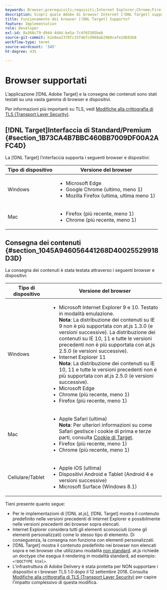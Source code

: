 ```yaml
---
keywords: Browser;prerequisiti;requisiti;Internet Explorer;Chrome;Firefox;Safari;Android;Surface
description: Scopri quale Adobe di browser Internet [!DNL Target] supporta la relativa interfaccia e la distribuzione dei contenuti.
title: Funzionamento dei browser [!DNL Target] Supporto?
feature: Implementation
role: Developer
exl-id: 8a366c79-d944-4d44-be5a-7c4f65385beb
source-git-commit: b1e8ea2370fc15f4bfcd960ab2960cafe2db92b8
workflow-type: tm+mt
source-wordcount: '345'
ht-degree: 43%

---
```


# Browser supportati

L’applicazione [!DNL Adobe Target] e la consegna dei contenuti sono stati testati su una vasta gamma di browser e dispositivi.

Per informazioni più importanti su TLS, vedi [Modifiche alla crittografia di TLS (Transport Layer Security)](https://developer.adobe.com/target/before-implement/tls-transport-layer-security-encryption/).

## [!DNL Target]Interfaccia di Standard/Premium  {#section_1B73CA4B7BBC460BB7009DF00A2AFC4D}

La [!DNL Target] l’interfaccia supporta i seguenti browser e dispositivi:

| Tipo di dispositivo | Versione del browser |
|--- |--- |
| Windows | <ul><li>Microsoft Edge</li><li>Google Chrome (ultimo, meno 1)</li><li>Mozilla Firefox (ultima, ultima meno 1)</li></ul> |
| Mac | <ul><li>Firefox (più recente, meno 1)</li><li>Chrome (più recente, meno 1)</li></ul> |

## Consegna dei contenuti {#section_1045A946056441268D40025529918D3D}

La consegna dei contenuti è stata testata attraverso i seguenti browser e dispositivi:

| Tipo di dispositivo | Versione del browser |
|--- |--- |
| Windows | <ul><li>Microsoft Internet Explorer 9 e 10. Testato in modalità emulazione.<br>**Nota**: La distribuzione dei contenuti su IE 9 non è più supportata con at.js 1.3.0 (e versioni successive). La distribuzione dei contenuti su IE 10, 11 e tutte le versioni precedenti non è più supportata con at.js 2.5.0 (e versioni successive).</li><li>Internet Explorer 11 <br>**Nota**: La distribuzione dei contenuti su IE 10, 11 e tutte le versioni precedenti non è più supportata con at.js 2.5.0 (e versioni successive).</li><li>Microsoft Edge</li><li>Chrome (più recente, meno 1)</li><li>Firefox (più recente, meno 1)</li></ul> |
| Mac | <ul><li>Apple Safari (ultima)<br>**Nota**: Per ulteriori informazioni su come Safari gestisce i cookie di prima e terze parti, consulta [Cookie di Target](https://developer.adobe.com/target/before-implement/privacy/cookie-behavior/).</li><li>Firefox (più recente, meno 1)</li><li>Chrome (più recente, meno 1)</li></ul> |
| Cellulare/Tablet | <ul><li>Apple iOS (ultima)</li><li>Dispositivi Android e Tablet (Android 4 e versioni successive)</li><li>Microsoft Surface (Windows 8.1)</li></ul> |

Tieni presente quanto segue:

* Per le implementazioni di [!DNL at.js], [!DNL Target] mostra il contenuto predefinito nelle versioni precedenti di Internet Explorer e possibilmente nelle versioni precedenti dei browser sopra elencati.
* Internet Explorer considera tutti gli elementi sconosciuti (come gli elementi personalizzati) come lo stesso tipo di elemento. Di conseguenza, la consegna non funziona con elementi personalizzati.
* [!DNL Target] mostra il contenuto predefinito nei browser non elencati sopra e nei browser che utilizzano modalità [non standard](https://en.wikipedia.org/wiki/Quirks_mode). at.js richiede un doctype che esegua il rendering in modalità standard, ad esempio: `<!DOCTYPE html>`.
* L’infrastruttura di Adobe Delivery è stata protetta per NON supportare i dispositivi e i browser TLS 1.0 dopo il 12 settembre 2018. Consulta [Modifiche alla crittografia di TLS (Transport Layer Security)](https://developer.adobe.com/target/before-implement/tls-transport-layer-security-encryption/) per capire l’impatto complessivo di questa modifica.
